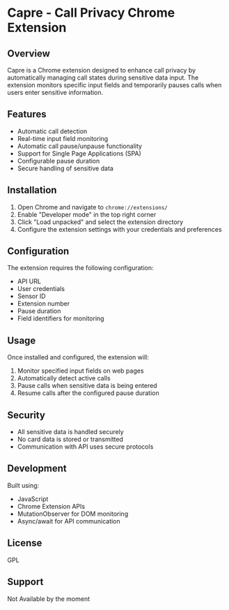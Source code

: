 # Capre - Call Privacy Chrome Extension

## Overview
Capre is a Chrome extension designed to enhance call privacy by automatically managing call states during sensitive data input. The extension monitors specific input fields and temporarily pauses calls when users enter sensitive information.

## Features
- Automatic call detection
- Real-time input field monitoring
- Automatic call pause/unpause functionality
- Support for Single Page Applications (SPA)
- Configurable pause duration
- Secure handling of sensitive data

## Installation
1. Open Chrome and navigate to `chrome://extensions/`
2. Enable "Developer mode" in the top right corner
3. Click "Load unpacked" and select the extension directory
4. Configure the extension settings with your credentials and preferences

## Configuration
The extension requires the following configuration:
- API URL
- User credentials
- Sensor ID
- Extension number
- Pause duration
- Field identifiers for monitoring

## Usage
Once installed and configured, the extension will:
1. Monitor specified input fields on web pages
2. Automatically detect active calls
3. Pause calls when sensitive data is being entered
4. Resume calls after the configured pause duration

## Security
- All sensitive data is handled securely
- No card data is stored or transmitted
- Communication with API uses secure protocols

## Development
Built using:
- JavaScript
- Chrome Extension APIs
- MutationObserver for DOM monitoring
- Async/await for API communication

## License
GPL

## Support
Not Available by the moment